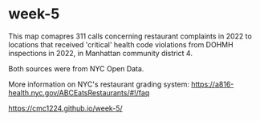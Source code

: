 # week-5
 
This map comapres 311 calls concerning restaurant complaints in 2022 to locations that received 'critical' health code violations from DOHMH inspections in 2022, in Manhattan community district 4.

Both sources were from NYC Open Data. 

More information on NYC's restaurant grading system: https://a816-health.nyc.gov/ABCEatsRestaurants/#!/faq

https://cmc1224.github.io/week-5/
